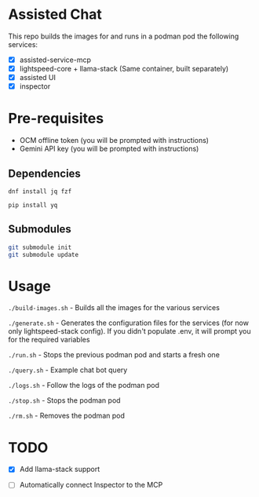 # Assisted Chat

This repo builds the images for and runs in a podman pod the following services:
- [x] assisted-service-mcp
- [x] lightspeed-core + llama-stack (Same container, built separately)
- [x] assisted UI
- [x] inspector

# Pre-requisites

- OCM offline token (you will be prompted with instructions)
- Gemini API key (you will be prompted with instructions)

## Dependencies

`dnf install jq fzf`

`pip install yq`

## Submodules

```bash
git submodule init
git submodule update
```


# Usage

`./build-images.sh` - Builds all the images for the various services

`./generate.sh` - Generates the configuration files for the services (for now only lightspeed-stack config). If you didn't populate .env, it will prompt you for the required variables

`./run.sh` - Stops the previous podman pod and starts a fresh one

`./query.sh` - Example chat bot query

`./logs.sh` - Follow the logs of the podman pod

`./stop.sh` - Stops the podman pod 

`./rm.sh` - Removes the podman pod

# TODO

- [x] Add llama-stack support
- [ ] Automatically connect Inspector to the MCP

